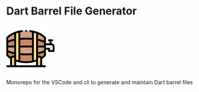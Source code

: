 # Dart Barrel File Generator

![Logo](./packages/vscode/assets/logo.png)

Monorepo for the VSCode and cli to generate and maintain Dart barrel files
